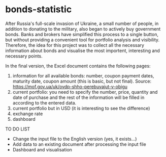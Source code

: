 # bonds-statistic


After Russia's full-scale invasion of Ukraine, a small number of people, in addition to donating to the military, also began to actively buy government bonds. Banks and brokers have simplified this process to a single button, but without providing a convenient tool for portfolio analysis and visibility. 
Therefore, the idea for this project was to collect all the necessary information about bonds and visualise the most importent, interesting and necessary points.

In the final version, the Excel document contains the following pages:
1. information for all available bonds: number, coupon payment dates, maturity date, coupon amount (this is basic, but not final). Source: https://mof.gov.ua/uk/ovdp-shho-perebuvajut-v-obigu
2. current portfolio: you need to specify the number, price, quantity and date of purchase and the rest of the information will be filled in according to the entered data.
3. current portfolio but in USD (it is interesting to see the difference)
4. exchange rate
5. dashboard

TO DO LIST
 
- Change the input file to the English version (yes, it exists...)
- Add data to an existing document after processing the input file 
- Dashboard and visualisation
